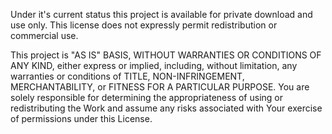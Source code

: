 Under it's current status this project is available for private download and use only. This license does not expressly permit 
redistribution or commercial use.

This project is "AS IS" BASIS, WITHOUT WARRANTIES OR CONDITIONS OF ANY KIND, either express or implied, including, without limitation, 
any warranties or conditions of TITLE, NON-INFRINGEMENT, MERCHANTABILITY, or FITNESS FOR A PARTICULAR PURPOSE. 
You are solely responsible for determining the appropriateness of using or redistributing the Work and assume any risks 
associated with Your exercise of permissions under this License.

